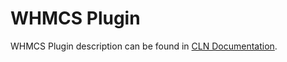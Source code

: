 # WHMCS Plugin

WHMCS Plugin description can be found in [CLN Documentation](https://docs.cln.cloudlinux.com/whmcs_plugin/).